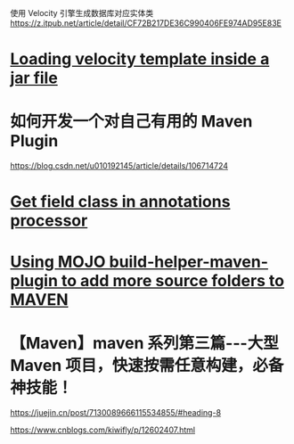 使用 Velocity 引擎生成数据库对应实体类
https://z.itpub.net/article/detail/CF72B217DE36C990406FE974AD95E83E

# [Loading velocity template inside a jar file](https://stackoverflow.com/questions/2931516/loading-velocity-template-inside-a-jar-file)

# 如何开发一个对自己有用的 Maven Plugin

https://blog.csdn.net/u010192145/article/details/106714724

# [Get field class in annotations processor](https://stackoverflow.com/questions/17660469/get-field-class-in-annotations-processor)

# [Using MOJO build-helper-maven-plugin to add more source folders to MAVEN](https://stackoverflow.com/questions/19561345/using-mojo-build-helper-maven-plugin-to-add-more-source-folders-to-maven)

# 【Maven】maven 系列第三篇---大型 Maven 项目，快速按需任意构建，必备神技能！

https://juejin.cn/post/7130089666115534855/#heading-8


https://www.cnblogs.com/kiwifly/p/12602407.html
